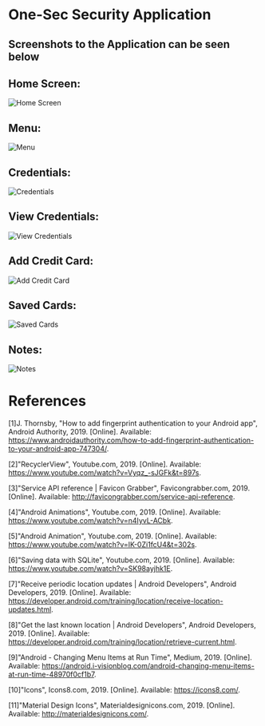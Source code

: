 # One-Sec Security Application

## Screenshots to the Application can be seen below

## Home Screen:
![Home Screen](https://drive.google.com/uc?id=1a1q6FPlFQjFCV-qALIu33vafMmCxzgLH)

## Menu:
![Menu](https://drive.google.com/uc?id=1gf0YIuAS179Vq9v-AXjxdNN72cQkcN_q)

## Credentials:
![Credentials](https://drive.google.com/uc?id=1IOECqxnKZ-dniQTvYQgAKLGFEwtf4VUY)

## View Credentials:
![View Credentials](https://drive.google.com/uc?id=1vSON8cbaHaO9Jg_-m8Xfm0PfUksD2qY2)

## Add Credit Card:
![Add Credit Card](https://drive.google.com/uc?id=1_4az5P8HIyVlTio8Wv_583QrBtdGX2jY)

## Saved Cards:
![Saved Cards](https://drive.google.com/uc?id=1v7KIT5j5OWWgegYTXxgS-afJtnInXZda)

## Notes:
![Notes](https://drive.google.com/uc?id=1BJMWTMOpvaX1BQLGtElBBPPta50xwn5z)



# References
[1]J. Thornsby, "How to add fingerprint authentication to your Android app", Android Authority, 2019. [Online]. Available: https://www.androidauthority.com/how-to-add-fingerprint-authentication-to-your-android-app-747304/.

[2]"RecyclerView", Youtube.com, 2019. [Online]. Available: https://www.youtube.com/watch?v=Vyqz_-sJGFk&t=897s.

[3]"Service API reference | Favicon Grabber", Favicongrabber.com, 2019. [Online]. Available: http://favicongrabber.com/service-api-reference.

[4]"Android Animations", Youtube.com, 2019. [Online]. Available: https://www.youtube.com/watch?v=n4IyvL-ACbk.

[5]"Android Animation", Youtube.com, 2019. [Online]. Available: https://www.youtube.com/watch?v=IK-0Zi1fcU4&t=302s.

[6]"Saving data with SQLite", Youtube.com, 2019. [Online]. Available: https://www.youtube.com/watch?v=SK98ayjhk1E.

[7]"Receive periodic location updates  |  Android Developers", Android Developers, 2019. [Online]. Available: https://developer.android.com/training/location/receive-location-updates.html.

[8]"Get the last known location  |  Android Developers", Android Developers, 2019. [Online]. Available: https://developer.android.com/training/location/retrieve-current.html.

[9]"Android - Changing Menu Items at Run Time", Medium, 2019. [Online]. Available: https://android.i-visionblog.com/android-changing-menu-items-at-run-time-48970f0cf1b7.

[10]"Icons", Icons8.com, 2019. [Online]. Available: https://icons8.com/.

[11]"Material Design Icons", Materialdesignicons.com, 2019. [Online]. Available: http://materialdesignicons.com/.